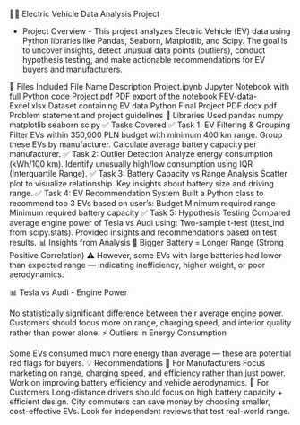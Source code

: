 🚗🔋 Electric Vehicle Data Analysis Project
- Project Overview -
This project analyzes Electric Vehicle (EV) data using Python libraries like Pandas, Seaborn, Matplotlib, and Scipy. The goal is to uncover insights, detect unusual data points (outliers), conduct hypothesis testing, and make actionable recommendations for EV buyers and manufacturers.

📂 Files Included
File Name	Description
Project.ipynb	Jupyter Notebook with full Python code
Project.pdf	PDF export of the notebook
FEV-data-Excel.xlsx	Dataset containing EV data
Python Final Project PDF.docx.pdf	Problem statement and project guidelines
🧰 Libraries Used
pandas
numpy
matplotlib
seaborn
scipy
✅ Tasks Covered
✅ Task 1: EV Filtering & Grouping
Filter EVs within 350,000 PLN budget with minimum 400 km range.
Group these EVs by manufacturer.
Calculate average battery capacity per manufacturer.
✅ Task 2: Outlier Detection
Analyze energy consumption (kWh/100 km).
Identify unusually high/low consumption using IQR (Interquartile Range).
✅ Task 3: Battery Capacity vs Range Analysis
Scatter plot to visualize relationship.
Key insights about battery size and driving range.
✅ Task 4: EV Recommendation System
Built a Python class to recommend top 3 EVs based on user’s:
Budget
Minimum required range
Minimum required battery capacity
✅ Task 5: Hypothesis Testing
Compared average engine power of Tesla vs Audi using:
Two-sample t-test (ttest_ind from scipy.stats).
Provided insights and recommendations based on test results.
📊 Insights from Analysis
🔋 Bigger Battery = Longer Range (Strong Positive Correlation)
⚠️ However, some EVs with large batteries had lower than expected range — indicating inefficiency, higher weight, or poor aerodynamics.

📊 Tesla vs Audi - Engine Power

No statistically significant difference between their average engine power.
Customers should focus more on range, charging speed, and interior quality rather than power alone.
⚡ Outliers in Energy Consumption

Some EVs consumed much more energy than average — these are potential red flags for buyers.
💡 Recommendations
📣 For Manufacturers
Focus marketing on range, charging speed, and efficiency rather than just power.
Work on improving battery efficiency and vehicle aerodynamics.
📣 For Customers
Long-distance drivers should focus on high battery capacity + efficient design.
City commuters can save money by choosing smaller, cost-effective EVs.
Look for independent reviews that test real-world range.
